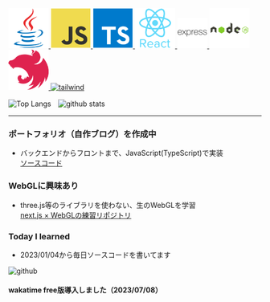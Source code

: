 <p align="left"> 
  <a href="https://www.java.com" target="_blank" rel="noreferrer"> <img src="https://raw.githubusercontent.com/devicons/devicon/master/icons/java/java-original.svg" alt="java" width="80" height="80"/> </a>              
  <a href="https://developer.mozilla.org/en-US/docs/Web/JavaScript" target="_blank" rel="noreferrer"> <img src="https://raw.githubusercontent.com/devicons/devicon/master/icons/javascript/javascript-original.svg" alt="javascript" width="80" height="80"/> </a> 
  <a href="https://www.typescriptlang.org/" target="_blank" rel="noreferrer"> <img src="https://raw.githubusercontent.com/devicons/devicon/master/icons/typescript/typescript-original.svg" alt="typescript" width="80" height="80"/> </a>
   <a href="https://reactjs.org/" target="_blank" rel="noreferrer"> <img src="https://raw.githubusercontent.com/devicons/devicon/master/icons/react/react-original-wordmark.svg" alt="react" width="80" height="80"/> </a>
  <a href="https://expressjs.com" target="_blank" rel="noreferrer"> <img src="https://raw.githubusercontent.com/devicons/devicon/master/icons/express/express-original-wordmark.svg" alt="express" width="60" height="60"/> </a> 
  <a href="https://nodejs.org" target="_blank" rel="noreferrer"> <img src="https://raw.githubusercontent.com/devicons/devicon/master/icons/nodejs/nodejs-original-wordmark.svg" alt="nodejs" width="80" height="80"/> </a>
  <a href="https://nestjs.com/" target="_blank" rel="noreferrer"> <img src="https://raw.githubusercontent.com/devicons/devicon/master/icons/nestjs/nestjs-plain.svg" alt="nestjs" width="80" height="80"/> </a>
  <a href="https://tailwindcss.com/" target="_blank" rel="noreferrer"> <img src="https://www.vectorlogo.zone/logos/tailwindcss/tailwindcss-icon.svg" alt="tailwind" width="80" height="80"/> </a>  </p>

<p align="left"> 
  <img alt="Top Langs" height="180px" src="https://github-readme-stats.vercel.app/api/top-langs/?username=yuta-0331&layout=compact&show_icons=true&theme=light" />　<img alt="github stats" height="180px" src="https://github-readme-stats.vercel.app/api?username=yuta-0331&theme=light&show_icons=ture" />
</p>

---------------------

### ポートフォリオ（自作ブログ）を作成中
- バックエンドからフロントまで、JavaScript(TypeScript)で実装<br/>
[ソースコード](https://github.com/yuta-0331/my_blog)

### WebGLに興味あり
- three.js等のライブラリを使わない、生のWebGLを学習<br/>
[next.js × WebGLの練習リポジトリ](https://github.com/yuta-0331/webgl_nextjs_practice)

### Today I learned
- 2023/01/04から毎日ソースコードを書いてます
[](https://github.com/yuta-0331/today-i-learned)
<p align="left">
  <img alt="github" src="https://github-contributions-api.deno.dev/yuta-0331.svg" />
</p>

#### wakatime free版導入しました（2023/07/08）
